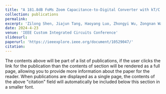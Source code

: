 ```yaml
---
title: "A 181.8dB FoMs Zoom Capacitance-to-Digital Converter with kT/C Noise Cancellation and Dead Band Operation"
collection: publications
permalink: 
excerpt: 'Zilong Shen, Jiajun Tang, Haoyang Luo, Zhongyi Wu, Zongnan Wang, Xing Zhang, Xiyuan Tang, Yuan Wang'
date: 2024-4-23
venue: 'IEEE Custom Integrated Circuits Conference'
slidesurl: 
paperurl: 'https://ieeexplore.ieee.org/document/10529047/'
citation: 
---
```


The contents above will be part of a list of publications, if the user clicks the link for the publication than the contents of section will be rendered as a full page, allowing you to provide more information about the paper for the reader. When publications are displayed as a single page, the contents of the above "citation" field will automatically be included below this section in a smaller font.
